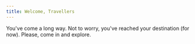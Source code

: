 ```yaml
---
title: Welcome, Travellers
---
```


You've come a long way. Not to worry, you've reached your destination (for now). Please, come in and explore. 
